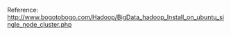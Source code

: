 Reference: http://www.bogotobogo.com/Hadoop/BigData_hadoop_Install_on_ubuntu_single_node_cluster.php